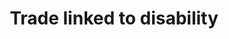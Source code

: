 ---
layout: content
data: temp
title: Trade linked to disability
isHome: true
link: https://figure.nz/search/?query=trade%20disabled&ref=dfnz
---